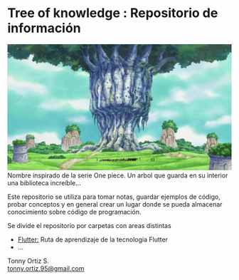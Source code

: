 # Tree of knowledge : Repositorio de información

[![Tree of knowledge](./treeofknow.jpg)]()
Nombre inspirado de la serie One piece. Un arbol que guarda en su interior una biblioteca increíble...

Este repositorio se utiliza para tomar notas, guardar ejemplos de código, probar conceptos y en general crear un lugar donde se pueda almacenar conocimiento sobre código de programación.


Se divide el repositorio por carpetas con areas distintas

* [Flutter:](./learning/flutter/README.md) Ruta de aprendizaje de la tecnología Flutter
* ...

Tonny Ortiz S.  
tonny.ortiz.95@gmail.com
